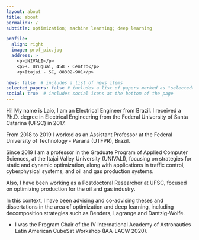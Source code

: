 ```yaml
---
layout: about
title: about
permalink: /
subtitle: optimization; machine learning; deep learning

profile:
  align: right
  image: prof_pic.jpg
  address: >
    <p>UNIVALI</p>
    <p>R. Uruguai, 458 - Centro</p>
    <p>Itajaí - SC, 88302-901</p>

news: false  # includes a list of news items
selected_papers: false # includes a list of papers marked as "selected={true}"
social: true  # includes social icons at the bottom of the page
---
```


Hi! My name is Laio, I am an Electrical Engineer from Brazil. I received a Ph.D. degree in Electrical Engineering from the Federal University of Santa Catarina (UFSC) in 2017.

From 2018 to 2019 I worked as an Assistant Professor at the Federal University of Technology - Paraná (UTFPR), Brazil.

Since 2019 I am a professor in the Graduate Program of Applied Computer Sciences, at the Itajai Valley University (UNIVALI), focusing on strategies for static and dynamic optimization, along with applications in traffic control, cyberphysical systems, and oil and gas production systems.

Also, I have been working as a Postdoctoral Researcher at UFSC, focused on optimizing production for the oil and gas industry.

In this context, I have been advising and co-advising theses and dissertations in the area of optimization and deep learning, including decomposition strategies such as Benders, Lagrange and Dantzig-Wolfe.

* I was the Program Chair of the IV International Academy of Astronautics Latin American CubeSat Workshop (IAA-LACW 2020).
